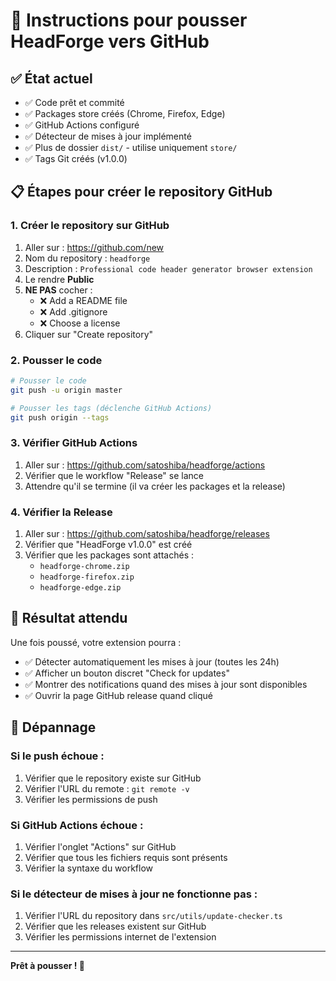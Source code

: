 # 🚀 Instructions pour pousser HeadForge vers GitHub

## ✅ État actuel
- ✅ Code prêt et commité
- ✅ Packages store créés (Chrome, Firefox, Edge)
- ✅ GitHub Actions configuré
- ✅ Détecteur de mises à jour implémenté
- ✅ Plus de dossier `dist/` - utilise uniquement `store/`
- ✅ Tags Git créés (v1.0.0)

## 📋 Étapes pour créer le repository GitHub

### 1. Créer le repository sur GitHub
1. Aller sur : https://github.com/new
2. Nom du repository : `headforge`
3. Description : `Professional code header generator browser extension`
4. Le rendre **Public**
5. **NE PAS** cocher :
   - ❌ Add a README file
   - ❌ Add .gitignore
   - ❌ Choose a license
6. Cliquer sur "Create repository"

### 2. Pousser le code
```bash
# Pousser le code
git push -u origin master

# Pousser les tags (déclenche GitHub Actions)
git push origin --tags
```

### 3. Vérifier GitHub Actions
1. Aller sur : https://github.com/satoshiba/headforge/actions
2. Vérifier que le workflow "Release" se lance
3. Attendre qu'il se termine (il va créer les packages et la release)

### 4. Vérifier la Release
1. Aller sur : https://github.com/satoshiba/headforge/releases
2. Vérifier que "HeadForge v1.0.0" est créé
3. Vérifier que les packages sont attachés :
   - `headforge-chrome.zip`
   - `headforge-firefox.zip`
   - `headforge-edge.zip`

## 🎉 Résultat attendu

Une fois poussé, votre extension pourra :
- ✅ Détecter automatiquement les mises à jour (toutes les 24h)
- ✅ Afficher un bouton discret "Check for updates"
- ✅ Montrer des notifications quand des mises à jour sont disponibles
- ✅ Ouvrir la page GitHub release quand cliqué

## 🔧 Dépannage

### Si le push échoue :
1. Vérifier que le repository existe sur GitHub
2. Vérifier l'URL du remote : `git remote -v`
3. Vérifier les permissions de push

### Si GitHub Actions échoue :
1. Vérifier l'onglet "Actions" sur GitHub
2. Vérifier que tous les fichiers requis sont présents
3. Vérifier la syntaxe du workflow

### Si le détecteur de mises à jour ne fonctionne pas :
1. Vérifier l'URL du repository dans `src/utils/update-checker.ts`
2. Vérifier que les releases existent sur GitHub
3. Vérifier les permissions internet de l'extension

---

**Prêt à pousser ! 🚀**
